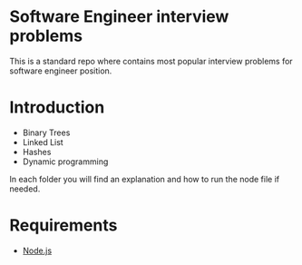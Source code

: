 Software Engineer interview problems
==================

This is a standard repo where contains most popular interview problems for software engineer position.


Introduction
============

- Binary Trees
- Linked List
- Hashes
- Dynamic programming

In each folder you will find an explanation and how to run the node file if needed. 

Requirements
============
- [Node.js](http://howtonode.org/how-to-install-nodejs)
